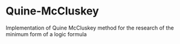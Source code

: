 # Quine-McCluskey
Implementation of Quine McCluskey method for the research of the minimum form of a logic formula
